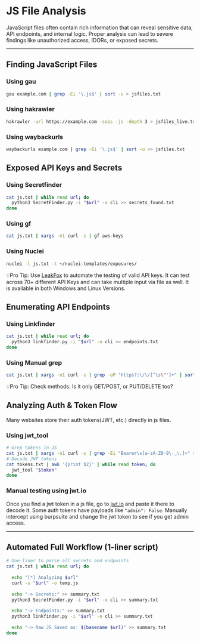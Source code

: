 # JS File Analysis
JavaScript files often contain rich information that can reveal sensitive data, API endpoints, and internal logic. Proper analysis can lead to severe findings like unauthorized access, IDORs, or exposed secrets.

---

## Finding JavaScript Files

### Using gau
  ```bash
  gau example.com | grep -Ei '\.js$' | sort -u > jsfiles.txt
  ```

### Using hakrawler
  ```bash
  hakrawler -url https://example.com -subs -js -depth 3 > jsfiles_live.txt
  ```

### Using waybackurls
  ```bash
  waybackurls example.com | grep -Ei '\.js$' | sort -u >> jsfiles.txt
  ```

## Exposed API Keys and Secrets
 
### Using Secretfinder
  ```bash
  cat js.txt | while read url; do
    python3 SecretFinder.py -i "$url" -o cli >> secrets_found.txt
  done
  ```

### Using gf
  ```bash
  cat js.txt | xargs -n1 curl -s | gf aws-keys
  ```

### Using Nuclei
  ```bash
  nuclei -l js.txt -t ~/nuclei-templates/exposures/
  ```

💡Pro Tip:
Use [LeakFox](https://github.com/Codewith-Vedant/LeakFox) to automate the testing of valid API keys. It can test across 70+ different API Keys and can take multiple input via file as well. It is available in both Windows and Linux Versions.

## Enumerating API Endpoints

### Using Linkfinder
  ```bash
  cat js.txt | while read url; do
    python3 linkfinder.py -i "$url" -o cli >> endpoints.txt
  done
  ```

### Using Manual grep
  ```bash
  cat js.txt | xargs -n1 curl -s | grep -oP "https?:\/\/[^\s\"']+" | sort -u >> endpoints.txt
  ```

💡Pro Tip:
Check methods: Is it only GET/POST, or PUT/DELETE too?

## Analyzing Auth & Token Flow
Many websites store their auth tokens(JWT, etc.) directly in js files.

### Using jwt_tool
  ```bash
  # Grep tokens in JS
  cat js.txt | xargs -n1 curl -s | grep -Ei "Bearer\s[a-zA-Z0-9\-_\.]+" >> tokens.txt
  # Decode JWT tokens
  cat tokens.txt | awk '{print $2}' | while read token; do
    jwt_tool "$token"
  done
  ```

### Manual testing using jwt.io
Once you find a jwt token in a js file, go to [jwt.io](https://jwt.io/) and paste it there to decode it. Some auth tokens have payloads like `"admin": False`. Manually intercept using burpsuite and change the jwt token to see if you get admin access.

----

## Automated Full Workflow (1-liner script)
  ```bash
  # One-liner to parse all secrets and endpoints
  cat js.txt | while read url; do
    
    echo "[*] Analyzing $url"
    curl -s "$url" -o temp.js
    
    echo "-> Secrets:" >> summary.txt
    python3 SecretFinder.py -i "$url" -o cli >> summary.txt
    
    echo "-> Endpoints:" >> summary.txt
    python3 linkfinder.py -i "$url" -o cli >> summary.txt
    
    echo "-> Raw JS Saved as: $(basename $url)" >> summary.txt
  done
  ```
